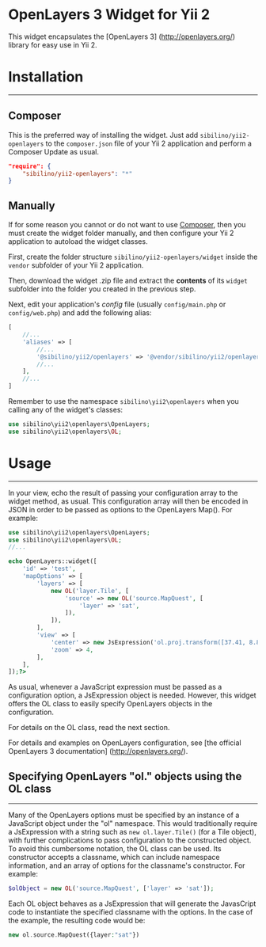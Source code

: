 OpenLayers 3 Widget for Yii 2
===============================
This widget encapsulates the [OpenLayers 3] (http://openlayers.org/) library for easy use in Yii 2.

# Installation
---------------

## Composer
This is the preferred way of installing the widget. Just add `sibilino/yii2-openlayers` to the `composer.json` file of your Yii 2 application and perform a Composer Update as usual.
```json
"require": {
	"sibilino/yii2-openlayers": "*"
}
```

## Manually

If for some reason you cannot or do not want to use [Composer](https://getcomposer.org/ "Composer"), then you must create the widget folder manually, and then configure your Yii 2 application to autoload the widget classes.

First, create the folder structure `sibilino/yii2-openlayers/widget` inside the `vendor` subfolder of your Yii 2 application.

Then, download the widget .zip file and extract the **contents** of its `widget` subfolder into the folder you created in the previous step.

Next, edit your application's _config_ file (usually `config/main.php` or `config/web.php`) and add the following alias:
```php
[
	//...
	'aliases' => [
		//...
		'@sibilino/yii2/openlayers' => '@vendor/sibilino/yii2/openlayers/widget',
		//...
	],
	//...
]
```

Remember to use the namespace `sibilino\yii2\openlayers` when you calling any of the widget's classes:
```php
use sibilino\yii2\openlayers\OpenLayers;
use sibilino\yii2\openlayers\OL;
```

# Usage
--------
In your view, echo the result of passing your configuration array to the widget method, as usual. This configuration array will then be encoded in JSON in order to be passed as options to the OpenLayers Map(). For example:
```php
use sibilino\yii2\openlayers\OpenLayers;
use sibilino\yii2\openlayers\OL;
//...

echo OpenLayers::widget([
	'id' => 'test',
	'mapOptions' => [
		'layers' => [
			new OL('layer.Tile', [
				'source' => new OL('source.MapQuest', [
					'layer' => 'sat',
				]),
			]),
		],
		'view' => [
			'center' => new JsExpression('ol.proj.transform([37.41, 8.82], "EPSG:4326", "EPSG:3857")'),
			'zoom' => 4,
		],
	],
]);?>
```
As usual, whenever a JavaScript expression must be passed as a configuration option, a JsExpression object is needed. However, this widget offers the OL class to easily specify OpenLayers objects in the configuration.

For details on the OL class, read the next section.
 
For details and examples on OpenLayers configuration, see [the official OpenLayers 3 documentation] (http://openlayers.org/).

## Specifying OpenLayers "ol." objects using the OL class
---------------------------------------------------------
Many of the OpenLayers options must be specified by an instance of a JavaScript object under the "ol" namespace. This would traditionally require a JsExpression with a string such as `new ol.layer.Tile()` (for a Tile object), with further complications to pass configuration to the constructed object.
To avoid this cumbersome notation, the OL class can be used. Its constructor accepts a classname, which can include namespace information, and an array of options for the classname's constructor. For example:
```php
$olObject = new OL('source.MapQuest', ['layer' => 'sat']);
``` 
Each OL object behaves as a JsExpression that will generate the JavasCript code to instantiate the specified classname with the options. In the case of the example, the resulting code would be:
```php
new ol.source.MapQuest({layer:"sat"})
```
 